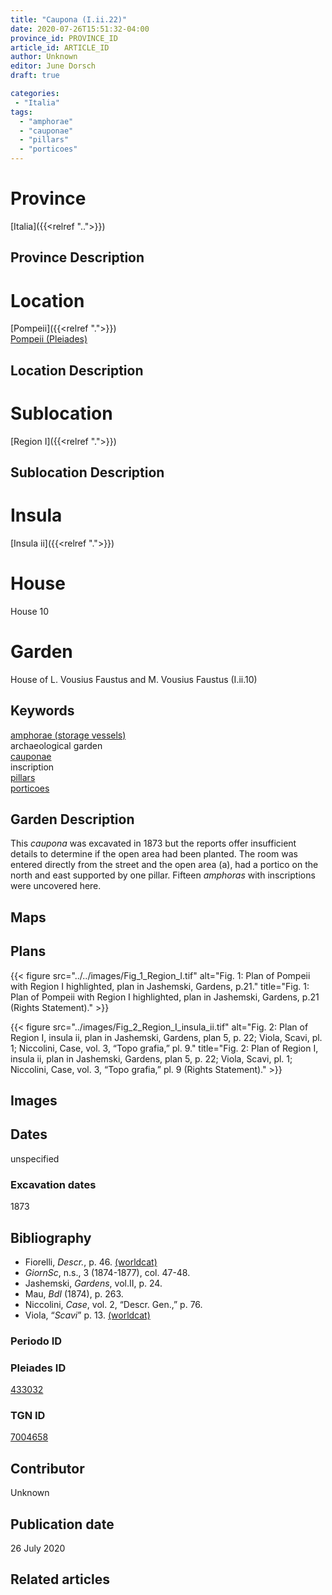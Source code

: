 ```yaml
---
title: "Caupona (I.ii.22)"
date: 2020-07-26T15:51:32-04:00
province_id: PROVINCE_ID
article_id: ARTICLE_ID
author: Unknown
editor: June Dorsch
draft: true

categories:
 - "Italia"
tags:
  - "amphorae"
  - "cauponae"
  - "pillars"
  - "porticoes"
---
```


# Province

[Italia]({{<relref "..">}})

## Province Description

<!-- DESCRIPTION -->


# Location

[Pompeii]({{<relref ".">}}) \
[Pompeii (Pleiades)](https://pleiades.stoa.org/places/433032)

## Location Description

<!-- LEAVE THIS BLANK FOR NOW -->

# Sublocation

[Region I]({{<relref ".">}})

## Sublocation Description

<!-- DESCRIPTION -->

# Insula

[Insula ii]({{<relref ".">}})

# House

House 10

# Garden

House of L. Vousius Faustus and M. Vousius Faustus (I.ii.10)

## Keywords

[amphorae (storage vessels)](http://vocab.getty.edu/page/aat/300148696) \
archaeological garden \
[cauponae](http://vocab.getty.edu/page/aat/300005208) \
inscription \
[pillars](http://vocab.getty.edu/page/aat/300264605) \
[porticoes](http://vocab.getty.edu/page/aat/300004145)  

## Garden Description

This *caupona* was excavated in 1873 but the reports offer insufficient details to determine if the open area had been planted. The room was entered directly from the street and the open area (a), had a portico on the north and east supported by one pillar. Fifteen *amphoras* with inscriptions were uncovered here.

## Maps

<!--
OLD WAY (DO NOT USE)
![alt_text](../../images/image_name.ext)
*CAPTION*

NEW WAY ↓↓↓↓
{{< figure src="../../images/image_name.ext" alt="ALT_TEXT" title="CAPTION" >}}
-->

## Plans

{{< figure src="../../images/Fig_1_Region_I.tif" alt="Fig. 1: Plan of Pompeii with Region I highlighted, plan in Jashemski, Gardens, p.21." title="Fig. 1: Plan of Pompeii with Region I highlighted, plan in Jashemski, Gardens, p.21 (Rights Statement)." >}}

{{< figure src="../images/Fig_2_Region_I_insula_ii.tif" alt="Fig. 2: Plan of Region I, insula ii, plan in Jashemski, Gardens, plan 5, p. 22; Viola, Scavi, pl. 1; Niccolini, Case, vol. 3, “Topo grafia,” pl. 9." title="Fig. 2: Plan of Region I, insula ii, plan in Jashemski, Gardens, plan 5, p. 22; Viola, Scavi, pl. 1; Niccolini, Case, vol. 3, “Topo grafia,” pl. 9 (Rights Statement)." >}}

## Images


## Dates

unspecified

### Excavation dates

1873

## Bibliography

* Fiorelli, *Descr.*, p. 46. [(worldcat)](http://www.worldcat.org/oclc/908272023)
* *GiornSc*, n.s., 3 (1874-1877), col. 47-48.
* Jashemski, *Gardens*, vol.II, p. 24.
* Mau, *BdI* (1874), p. 263.
* Niccolini, *Case*, vol. 2, “Descr. Gen.,” p. 76.
* Viola, “*Scavi*” p. 13. [(worldcat)](http://www.worldcat.org/oclc/715087975)

### Periodo ID

<!-- [PERIODO_ID](https://pleiades.stoa.org/places/PLEIADES_ID) -->

### Pleiades ID

[433032](https://pleiades.stoa.org/places/433032)

### TGN ID

[7004658](http://vocab.getty.edu/page/tgn/7004658)

## Contributor

Unknown

## Publication date

26 July 2020

## Related articles

<!-- Links to other related articles. Leave blank for now -->